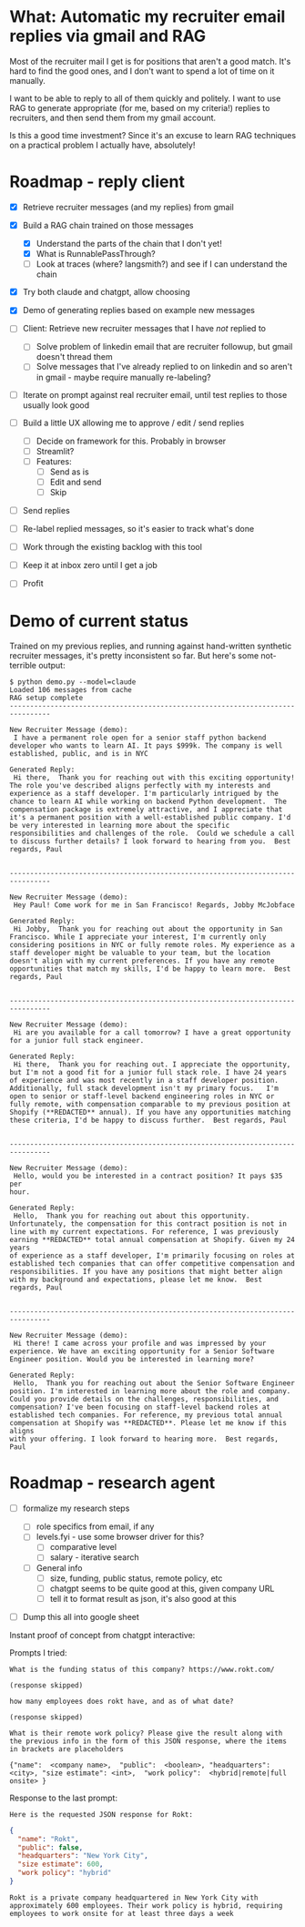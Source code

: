 # What: Automatic my recruiter email replies via gmail and RAG

Most of the recruiter mail I get is for positions that aren't a good match.
It's hard to find the good ones, and I don't want to spend a lot of time on it
manually.

I want to be able to reply to all of them quickly and politely. I want to use
RAG to generate appropriate (for me, based on my criteria!) replies to
recruiters, and then send them from my gmail account.

Is this a good time investment? Since it's an excuse to learn RAG
techniques on a practical problem I actually have, absolutely!

# Roadmap - reply client

- [x] Retrieve recruiter messages (and my replies) from gmail
- [x] Build a RAG chain trained on those messages
  - [x] Understand the parts of the chain that I don't yet!
  - [x] What is RunnablePassThrough?
  - [ ] Look at traces (where? langsmith?) and see if I can understand the chain
- [x] Try both claude and chatgpt, allow choosing 
- [x] Demo of generating replies based on example new messages
- [ ] Client: Retrieve new recruiter messages that I have *not* replied to
  - [ ] Solve problem of linkedin email that are recruiter followup, but gmail doesn't thread them
  - [ ] Solve messages that I've already replied to on linkedin and so aren't
        in gmail - maybe require manually re-labeling?
- [ ] Iterate on prompt against real recruiter email, until test replies to
      those usually look good
- [ ] Build a little UX allowing me to approve / edit / send replies
  - [ ] Decide on framework for this. Probably in browser
  - [ ] Streamlit?
  - [ ] Features:
    - [ ] Send as is
    - [ ] Edit and send
    - [ ] Skip
- [ ] Send replies
- [ ] Re-label replied messages, so it's easier to track what's done
- [ ] Work through the existing backlog with this tool
- [ ] Keep it at inbox zero until I get a job
- [ ] Profit


# Demo of current status

Trained on my previous replies, and running against hand-written synthetic
recruiter messages, it's pretty inconsistent so far.
But here's some not-terrible output:

```console
$ python demo.py --model=claude
Loaded 106 messages from cache
RAG setup complete
--------------------------------------------------------------------------------

New Recruiter Message (demo):
 I have a permanent role open for a senior staff python backend
developer who wants to learn AI. It pays $999k. The company is well
established, public, and is in NYC

Generated Reply:
 Hi there,  Thank you for reaching out with this exciting opportunity!
The role you've described aligns perfectly with my interests and
experience as a staff developer. I'm particularly intrigued by the
chance to learn AI while working on backend Python development.  The
compensation package is extremely attractive, and I appreciate that
it's a permanent position with a well-established public company. I'd
be very interested in learning more about the specific
responsibilities and challenges of the role.  Could we schedule a call
to discuss further details? I look forward to hearing from you.  Best
regards, Paul


--------------------------------------------------------------------------------

New Recruiter Message (demo):
 Hey Paul! Come work for me in San Francisco! Regards, Jobby McJobface

Generated Reply:
 Hi Jobby,  Thank you for reaching out about the opportunity in San
Francisco. While I appreciate your interest, I'm currently only
considering positions in NYC or fully remote roles. My experience as a
staff developer might be valuable to your team, but the location
doesn't align with my current preferences. If you have any remote
opportunities that match my skills, I'd be happy to learn more.  Best
regards, Paul


--------------------------------------------------------------------------------

New Recruiter Message (demo):
 Hi are you available for a call tomorrow? I have a great opportunity
for a junior full stack engineer.

Generated Reply:
 Hi there,  Thank you for reaching out. I appreciate the opportunity,
but I'm not a good fit for a junior full stack role. I have 24 years
of experience and was most recently in a staff developer position.
Additionally, full stack development isn't my primary focus.   I'm
open to senior or staff-level backend engineering roles in NYC or
fully remote, with compensation comparable to my previous position at
Shopify (**REDACTED** annual). If you have any opportunities matching
these criteria, I'd be happy to discuss further.  Best regards, Paul


--------------------------------------------------------------------------------

New Recruiter Message (demo):
 Hello, would you be interested in a contract position? It pays $35 per
hour.

Generated Reply:
 Hello,  Thank you for reaching out about this opportunity.
Unfortunately, the compensation for this contract position is not in
line with my current expectations. For reference, I was previously
earning **REDACTED** total annual compensation at Shopify. Given my 24 years
of experience as a staff developer, I'm primarily focusing on roles at
established tech companies that can offer competitive compensation and
responsibilities. If you have any positions that might better align
with my background and expectations, please let me know.  Best
regards, Paul


--------------------------------------------------------------------------------

New Recruiter Message (demo):
 Hi there! I came across your profile and was impressed by your
experience. We have an exciting opportunity for a Senior Software
Engineer position. Would you be interested in learning more?

Generated Reply:
 Hello,  Thank you for reaching out about the Senior Software Engineer
position. I'm interested in learning more about the role and company.
Could you provide details on the challenges, responsibilities, and
compensation? I've been focusing on staff-level backend roles at
established tech companies. For reference, my previous total annual
compensation at Shopify was **REDACTED**. Please let me know if this aligns
with your offering. I look forward to hearing more.  Best regards,
Paul
```

# Roadmap - research agent

- [ ] formalize my research steps
  - [ ] role specifics from email, if any
  - [ ] levels.fyi - use some browser driver for this?
    - [ ] comparative level
    - [ ] salary - iterative search
  - [ ] General info
    - [ ] size, funding, public status, remote policy, etc
    - [ ] chatgpt seems to be quite good at this, given company URL
    - [ ] tell it to format result as json, it's also good at this
- [ ] Dump this all into google sheet


Instant proof of concept from chatgpt interactive:

Prompts I tried:
```
What is the funding status of this company? https://www.rokt.com/ 

(response skipped)

how many employees does rokt have, and as of what date?

(response skipped)

What is their remote work policy? Please give the result along with the previous info in the form of this JSON response, where the items in brackets are placeholders

{"name":  <company name>,  "public":  <boolean>, "headquarters": <city>, "size estimate": <int>,  "work policy":  <hybrid|remote|full onsite> } 
```

Response to the last prompt:

```
Here is the requested JSON response for Rokt:
```
```json
{
  "name": "Rokt",
  "public": false,
  "headquarters": "New York City",
  "size estimate": 600,
  "work policy": "hybrid"
}
```

```
Rokt is a private company headquartered in New York City with approximately 600 employees. Their work policy is hybrid, requiring employees to work onsite for at least three days a week​
```

